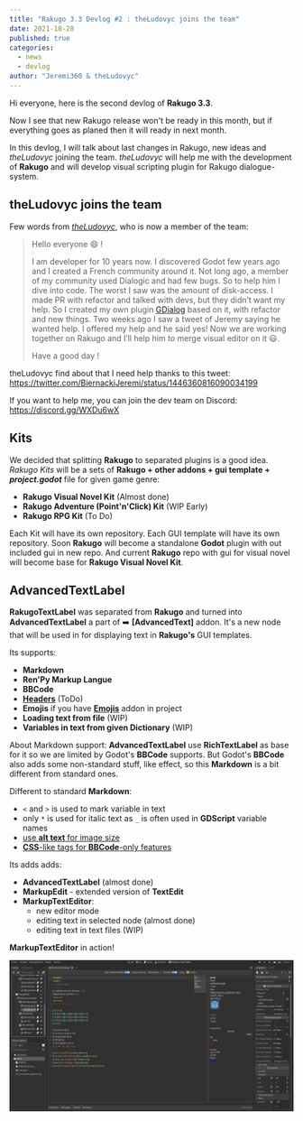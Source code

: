 ```yaml
---
title: "Rakugo 3.3 Devlog #2 : theLudovyc joins the team"
date: 2021-10-28
published: true
categories:
  - news
  - devlog
author: "Jeremi360 & theLudovyc"
---
```


Hi everyone, here is the second devlog of **Rakugo 3.3**.

Now I see that new Rakugo release won't be ready in this month, but if everything goes as planed then it will ready in next month.

In this devlog, I will talk about last changes in Rakugo, new ideas and *theLudovyc* joining the team. 
*theLudovyc* will help me with the development of **Rakugo** and will develop visual scripting plugin for Rakugo dialogue-system.

## theLudovyc joins the team

Few words from *[theLudovyc]*, who is now a member of the team:
> Hello everyone 😄 !
> 
> I am developer for 10 years now. I discovered Godot few years ago and I created a French community around it. Not long ago, a member of my community used Dialogic and had few bugs. So to help him I dive into code. The worst I saw was the amount of disk-access. I made PR with refactor and talked with devs, but they didn’t want my help. So I created my own plugin [GDialog] based on it, with refactor and new things. Two weeks ago I saw a tweet of Jeremy saying he wanted help. I offered my help and he said yes! Now we are working together on Rakugo and I’ll help him to merge visual editor on it 😃.
>
> Have a good day !

theLudovyc find about that I need help thanks to this tweet:
 https://twitter.com/BiernackiJeremi/status/1446360816090034199

 If you want to help me, you can join the dev team on Discord:
 https://discord.gg/WXDu6wX

## Kits

We decided that splitting **Rakugo** to separated plugins is a good idea.
*Rakugo Kits* will be a sets of **Rakugo + other addons + gui template + *project.godot*** file for given game genre:
- **Rakugo Visual Novel Kit** (Almost done)
- **Rakugo Adventure (Point'n'Click) Kit** (WIP Early)
- **Rakugo RPG Kit** (To Do)

Each Kit will have its own repository. 
Each GUI template will have its own repository.
Soon **Rakugo** will become a standalone **Godot** plugin with out included gui in new repo. And current **Rakugo** repo with gui for visual novel will become base for **Rakugo Visual Novel Kit**.

## AdvancedTextLabel

**RakugoTextLabel** was separated from **Rakugo** and turned into **AdvancedTextLabel** a part of ➡️ **[AdvancedText]** addon. 
It's a new node that will be used in for displaying text in **Rakugo's** GUI templates.

Its supports:
 - **Markdown**
 - **Ren'Py Markup Langue**
 - **BBCode**
 - **[Headers]** (ToDo)
 - **Emojis** if you have **[Emojis]** addon in project
 - **Loading text from file** (WIP)
 - **Variables in text from given Dictionary** (WIP)

About Markdown support: **AdvancedTextLabel** use **RichTextLabel** as base for it so we are limited by Godot's **BBCode** supports.
But Godot's **BBCode** also adds some non-standard stuff, like effect, so this **Markdown** is a bit different from standard ones.

Different to standard **Markdown**:
 - `<` and `>` is used to mark variable in text
 - only `*` is used for italic text as `_` is often used in **GDScript** variable names
 - [use **alt text** for image size]
 - [**CSS**-like tags for **BBCode**-only features]

Its adds adds:
 - **AdvancedTextLabel** (almost done)
 - **MarkupEdit** - extended version of **TextEdit**
 - **MarkupTextEditor**:
    - new editor mode
    - editing text in selected node (almost done)
    - editing text in text files (WIP)

**MarkupTextEditor** in action!

![](assets/rakugo-3.3-2/MarkupTextEditor.png)

[theLudovyc]: https://github.com/theludovyc
[GDialog]: https://github.com/theludovyc/Godot_Dialog
[AdvancedTextLabel]: https://github.com/rakugoteam/AdvancedTextLabel
[Headers]: https://github.com/rakugoteam/AdvancedTextLabel/issues/30
[Emojis]: https://github.com/rakugoteam/Emojis-For-Godot
[use **alt text** for image size]: https://github.com/rakugoteam/AdvancedTextLabel/issues/1
[**CSS**-like tags for **BBCode**-only features]: https://github.com/rakugoteam/AdvancedTextLabel/issues/1